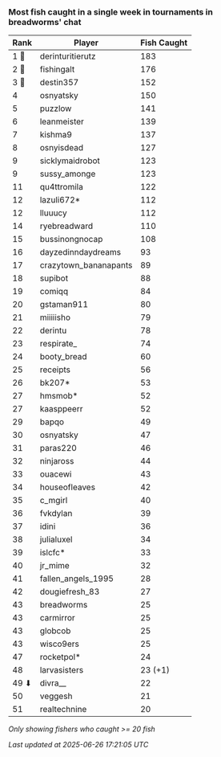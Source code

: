 ### Most fish caught in a single week in tournaments in breadworms' chat
| Rank | Player | Fish Caught |
|------|--------|-----------|
| 1 🥇  | derinturitierutz  | 183 |
| 2 🥈  | fishingalt  | 176 |
| 3 🥉  | destin357  | 152 |
| 4  | osnyatsky  | 150 |
| 5  | puzzlow  | 141 |
| 6  | leanmeister  | 139 |
| 7  | kishma9  | 137 |
| 8  | osnyisdead  | 127 |
| 9  | sicklymaidrobot  | 123 |
| 9  | sussy_amonge  | 123 |
| 11  | qu4ttromila  | 122 |
| 12  | lazuli672*  | 112 |
| 12  | lluuucy  | 112 |
| 14  | ryebreadward  | 110 |
| 15  | bussinongnocap  | 108 |
| 16  | dayzedinndaydreams  | 93 |
| 17  | crazytown_bananapants  | 89 |
| 18  | supibot  | 88 |
| 19  | comiqq  | 84 |
| 20  | gstaman911  | 80 |
| 21  | miiiiisho  | 79 |
| 22  | derintu  | 78 |
| 23  | respirate_  | 74 |
| 24  | booty_bread  | 60 |
| 25  | receipts  | 56 |
| 26  | bk207*  | 53 |
| 27  | hmsmob*  | 52 |
| 27  | kaasppeerr  | 52 |
| 29  | bapqo  | 49 |
| 30  | osnyatsky  | 47 |
| 31  | paras220  | 46 |
| 32  | ninjaross  | 44 |
| 33  | ouacewi  | 43 |
| 34  | houseofleaves  | 42 |
| 35  | c_mgirl  | 40 |
| 36  | fvkdylan  | 39 |
| 37  | idini  | 36 |
| 38  | julialuxel  | 34 |
| 39  | islcfc*  | 33 |
| 40  | jr_mime  | 32 |
| 41  | fallen_angels_1995  | 28 |
| 42  | dougiefresh_83  | 27 |
| 43  | breadworms  | 25 |
| 43  | carmirror  | 25 |
| 43  | globcob  | 25 |
| 43  | wisco9ers  | 25 |
| 47  | rocketpol*  | 24 |
| 48  | larvasisters  | 23 (+1) |
| 49 ⬇ | divra__  | 22 |
| 50  | veggesh  | 21 |
| 51  | realtechnine  | 20 |

_Only showing fishers who caught >= 20 fish_

_Last updated at 2025-06-26 17:21:05 UTC_